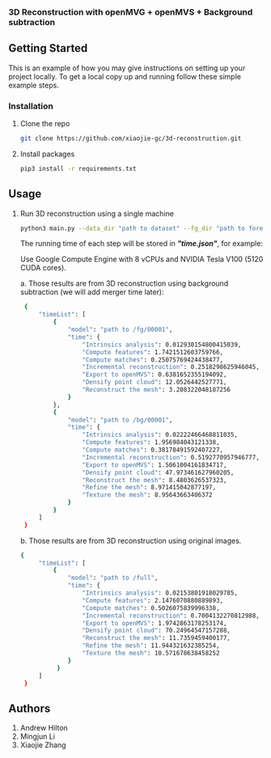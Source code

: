 <h3>3D Reconstruction with openMVG + openMVS + Background subtraction</h3>

<!-- GETTING STARTED -->
## Getting Started

This is an example of how you may give instructions on setting up your project locally.
To get a local copy up and running follow these simple example steps.

### Installation

1. Clone the repo

   ```sh
   git clone https://github.com/xiaojie-gc/3d-reconstruction.git
   ```
3. Install packages

   ```sh
   pip3 install -r requirements.txt
   ```

<!-- USAGE EXAMPLES -->
## Usage

1. Run 3D reconstruction using a single machine

    ```sh
    python3 main.py --data_dir "path to dataset" --fg_dir "path to foreground" --bg_dir "path to background" --output_dir "path to final output"
    ```
   The running time of each step will be stored in ***"time.json"***, for example:
   
   Use Google Compute Engine with 8 vCPUs and NVIDIA Tesla V100 (5120 CUDA cores).
   
   a. Those results are from 3D reconstruction using background subtraction (we will add merger time later):
   ```sh
    {
        "timeList": [
            {
                "model": "path to /fg/00001",
                "time": {
                    "Intrinsics analysis": 0.012930154800415039,
                    "Compute features": 1.7421512603759766,
                    "Compute matches": 0.25075769424438477,
                    "Incremental reconstruction": 0.2518298625946045,
                    "Export to openMVS": 0.6381652355194092,
                    "Densify point cloud": 12.0526442527771,
                    "Reconstruct the mesh": 3.208322048187256
                }
            },
            {
                "model": "path to /bg/00001",
                "time": {
                    "Intrinsics analysis": 0.02222466468811035,
                    "Compute features": 1.956984043121338,
                    "Compute matches": 0.38178491592407227,
                    "Incremental reconstruction": 0.5192770957946777,
                    "Export to openMVS": 1.5061004161834717,
                    "Densify point cloud": 47.973461627960205,
                    "Reconstruct the mesh": 8.4803626537323,
                    "Refine the mesh": 8.971415042877197,
                    "Texture the mesh": 8.95643663406372
                }
            }
        ]
    }
    ```
   b. Those results are from 3D reconstruction using original images.
   ```sh
   {
        "timeList": [
            {
                "model": "path to /full",
                "time": {
                    "Intrinsics analysis": 0.02153801918029785,
                    "Compute features": 2.1476070880889893,
                    "Compute matches": 0.5026075839996338,
                    "Incremental reconstruction": 0.7004132270812988,
                    "Export to openMVS": 1.9742863178253174,
                    "Densify point cloud": 70.24964547157288,
                    "Reconstruct the mesh": 11.7359459400177,
                    "Refine the mesh": 11.944321632385254,
                    "Texture the mesh": 10.571678638458252
                }
             }
        ]
    } 
   ```
   
    
## Authors

1. Andrew Hilton
2. Mingjun Li
3. Xiaojie Zhang
